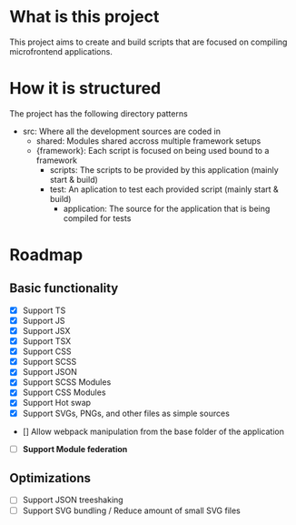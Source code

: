 # What is this project
This project aims to create and build scripts that are focused on compiling microfrontend applications.

# How it is structured
The project has the following directory patterns

- src: Where all the development sources are coded in
    - shared: Modules shared accross multiple framework setups
    - {framework}: Each script is focused on being used bound to a framework
        - scripts: The scripts to be provided by this application (mainly start & build)
        - test: An aplication to test each provided script (mainly start & build)
            - application: The source for the application that is being compiled for tests

# Roadmap
## Basic functionality
- [x] Support TS 
- [x] Support JS 
- [x] Support JSX 
- [x] Support TSX 
- [x] Support CSS
- [x] Support SCSS
- [x] Support JSON
- [x] Support SCSS Modules
- [x] Support CSS Modules
- [x] Support Hot swap
- [x] Support SVGs, PNGs, and other files as simple sources
- [] Allow webpack manipulation from the base folder of the application
- [ ] **Support Module federation**

## Optimizations
- [ ] Support JSON treeshaking
- [ ] Support SVG bundling / Reduce amount of small SVG files